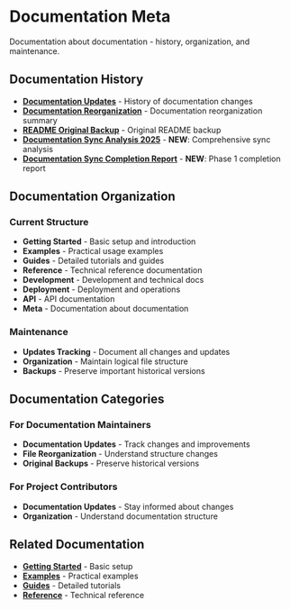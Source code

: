 # Documentation Meta

Documentation about documentation - history, organization, and maintenance.

## Documentation History

- **[Documentation Updates](DOCUMENTATION_UPDATES.md)** - History of documentation changes
- **[Documentation Reorganization](DOCUMENTATION_REORGANIZATION.md)** - Documentation reorganization summary
- **[README Original Backup](README-original-backup.md)** - Original README backup
- **[Documentation Sync Analysis 2025](../development/DOCUMENTATION_SYNC_ANALYSIS_2025.md)** - **NEW**: Comprehensive sync analysis
- **[Documentation Sync Completion Report](../development/DOCUMENTATION_SYNC_COMPLETION_REPORT.md)** - **NEW**: Phase 1 completion report

## Documentation Organization

### Current Structure
- **Getting Started** - Basic setup and introduction
- **Examples** - Practical usage examples
- **Guides** - Detailed tutorials and guides
- **Reference** - Technical reference documentation
- **Development** - Development and technical docs
- **Deployment** - Deployment and operations
- **API** - API documentation
- **Meta** - Documentation about documentation

### Maintenance
- **Updates Tracking** - Document all changes and updates
- **Organization** - Maintain logical file structure
- **Backups** - Preserve important historical versions

## Documentation Categories

### For Documentation Maintainers
- **Documentation Updates** - Track changes and improvements
- **File Reorganization** - Understand structure changes
- **Original Backups** - Preserve historical versions

### For Project Contributors
- **Documentation Updates** - Stay informed about changes
- **Organization** - Understand documentation structure

## Related Documentation

- **[Getting Started](../getting-started/)** - Basic setup
- **[Examples](../examples/)** - Practical examples
- **[Guides](../guides/)** - Detailed tutorials
- **[Reference](../reference/)** - Technical reference 